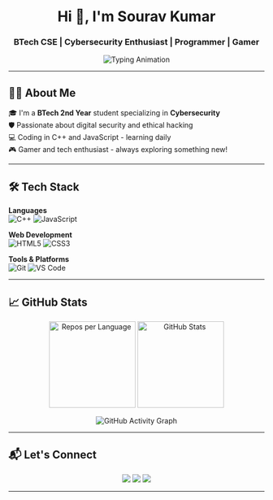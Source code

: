 <h1 align="center">Hi 👋, I'm Sourav Kumar</h1>
<h3 align="center">BTech CSE | Cybersecurity Enthusiast | Programmer | Gamer</h3>

<p align="center">
  <img src="https://readme-typing-svg.demolab.com?font=Fira+Code&weight=500&size=20&duration=3000&pause=1000&center=true&vCenter=true&width=435&lines=Cybersecurity+Student;C%2B%2B+%7C+JavaScript+Programmer" alt="Typing Animation" />
</p>

---

## 🧑‍💻 About Me

🎓 I'm a **BTech 2nd Year** student specializing in **Cybersecurity**  
🛡️ Passionate about digital security and ethical hacking  
💻 Coding in C++ and JavaScript - learning daily  
🎮 Gamer and tech enthusiast - always exploring something new!

---

## 🛠 Tech Stack

**Languages**  
![C++](https://img.shields.io/badge/C++-00599C?style=flat-square&logo=c%2B%2B&logoColor=white)
![JavaScript](https://img.shields.io/badge/JavaScript-F7DF1E?style=flat-square&logo=javascript&logoColor=black)

**Web Development**  
![HTML5](https://img.shields.io/badge/HTML5-E34F26?style=flat-square&logo=html5&logoColor=white)
![CSS3](https://img.shields.io/badge/CSS3-1572B6?style=flat-square&logo=css3&logoColor=white)

**Tools & Platforms**  
![Git](https://img.shields.io/badge/Git-F05032?style=flat-square&logo=git&logoColor=white)
![VS Code](https://img.shields.io/badge/VS_Code-007ACC?style=flat-square&logo=visual-studio-code&logoColor=white)

---

## 📈 GitHub Stats

<p align="center">
  <!-- Languages & Stats -->
  <img src="http://github-profile-summary-cards.vercel.app/api/cards/repos-per-language?username=itzsouravkumar&theme=radical" height="170" alt="Repos per Language" />
  <img src="http://github-profile-summary-cards.vercel.app/api/cards/stats?username=itzsouravkumar&theme=radical" height="170" alt="GitHub Stats" />
</p>

<p align="center">
  <img src="https://github-readme-activity-graph.vercel.app/graph?username=itzsouravkumar&theme=tokyo-night&area=true&hide_border=true&cache_seconds=86400" alt="GitHub Activity Graph" />
</p>


---

## 📬 Let's Connect

<p align="center">
  <a href="mailto:oyesourav05012006@gmail.com"><img src="https://img.shields.io/badge/Email-D14836?style=for-the-badge&logo=gmail&logoColor=white" /></a>
  <a href="https://instagram.com/itz_sour4v"><img src="https://img.shields.io/badge/Instagram-E4405F?style=for-the-badge&logo=instagram&logoColor=white" /></a>
  <a href="https://discord.com/users/itz_sour4v"><img src="https://img.shields.io/badge/Discord-5865F2?style=for-the-badge&logo=discord&logoColor=white" /></a>
</p>

---
